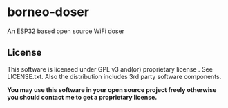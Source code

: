 # borneo-doser
An ESP32 based open source WiFi doser



## License

This software is licensed under GPL v3 and(or) proprietary license . See LICENSE.txt.
Also the distribution includes 3rd party software components.

**You may use this software in your open source project freely otherwise you should contact me to get a proprietary license.**

